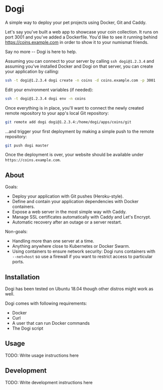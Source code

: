 # Dogi

A simple way to deploy your pet projects using Docker, Git and Caddy.

Let's say you've built a web app to showcase your coin collection. It runs on port 3001 and you've added a Dockerfile. You'd like to see it running behind https://coins.example.com in order to show it to your numismat friends.

Say no more -- Dogi is here to help.

Assuming you can connect to your server by calling `ssh dogi@1.2.3.4` and assuming you've installed Docker and Dogi on that server, you can create your application by calling:

```sh
ssh -t dogi@1.2.3.4 dogi create -n coins -d coins.example.com -p 3001
```

Edit your environment variables (if needed):

```sh
ssh -t dogi@1.2.3.4 dogi env -n coins
```

Once everything is in place, you'll want to connect the newly created remote repository to your app's local Git repository:

```sh
git remote add dogi dogi@1.2.3.4:/home/dogi/apps/coins/git
```

...and trigger your first deployment by making a simple push to the remote repository:

```sh
git push dogi master
```

Once the deployment is over, your website should be available under `https://coins.example.com`.

## About

Goals:

- Deploy your application with Git pushes (Heroku-style).
- Define and contain your application dependencies with Docker containers.
- Expose a web server in the most simple way with Caddy.
- Manage SSL certificates automatically with Caddy and Let's Encrypt.
- Automatic recovery after an outage or a server restart.

Non-goals:

- Handling more than one server at a time.
- Anything anywhere close to Kubernetes or Docker Swarm.
- Using containers to ensure network security: Dogi runs containers with `--net=host` so use a firewall if you want to restrict access to particular ports. 

## Installation

Dogi has been tested on Ubuntu 18.04 though other distros might work as well.

Dogi comes with following requirements:

- Docker
- Curl
- A user that can run Docker commands
- The Dogi script

## Usage

TODO: Write usage instructions here

## Development

TODO: Write development instructions here

